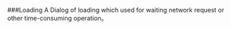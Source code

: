 ###Loading
A  Dialog of loading which used for waiting network request or other time-consuming operation。